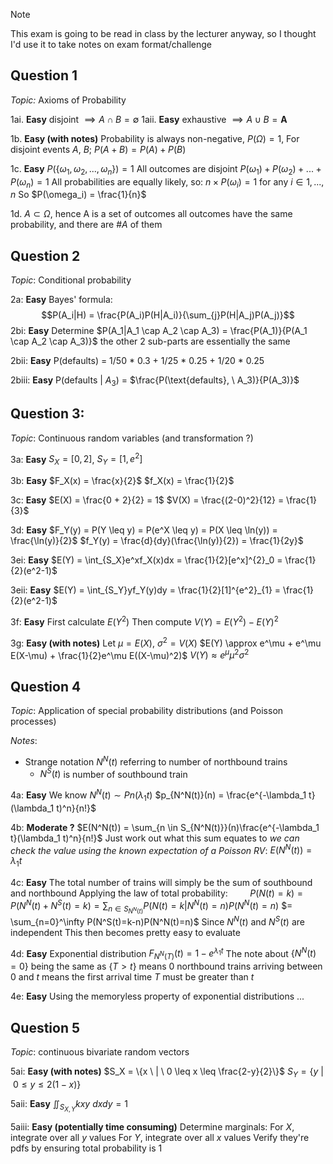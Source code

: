 
>[!note]
>This exam is going to be read in class by the lecturer anyway, so I thought I'd use it to take notes on exam format/challenge


## Question 1
*Topic:* Axioms of Probability

1ai. **Easy**
	disjoint $\implies A \cap B = \emptyset$ 
1aii. **Easy**
	exhaustive $\implies A \cup B = \textbf{A}$ 

1b. **Easy (with notes)**
	Probability is always non-negative, $P(\Omega) = 1$, For disjoint events $A$, $B$; $P(A+B) = P(A) + P(B)$

1c. **Easy**
	$P(\{\omega_1, \omega_2, ..., \omega_n\}) = 1$
	All outcomes are disjoint
	$P(\omega_1) + P(\omega_2) + ... + P(\omega_n) = 1$
	All probabilities are equally likely, so:
	$n\times P(\omega_i) = 1 \text{ for any } i \in 1,...,n$
	So
	$P(\omega_i) = \frac{1}{n}$

1d.
	$A \subset \Omega$, hence A is a set of outcomes
	all outcomes have the same probability, and there are $\#A$ of them


## Question 2
*Topic*: Conditional probability 

2a: **Easy**
	Bayes' formula:
	$$P(A_i|H) = \frac{P(A_i)P(H|A_i)}{\sum_{j}P(H|A_j)P(A_j)}$$
2bi: **Easy**
	Determine $P(A_1|A_1 \cap A_2 \cap A_3) = \frac{P(A_1)}{P(A_1 \cap A_2 \cap A_3)}$
	the other 2 sub-parts are essentially the same

2bii: **Easy**
	P(defaults) = 1/50 * 0.3 + 1/25 * 0.25 + 1/20 * 0.25

2biii: **Easy**
	P(defaults | $A_3$) = $\frac{P(\text{defaults}, \ A_3)}{P(A_3)}$


## Question 3:
*Topic*: Continuous random variables (and transformation ?)

3a: **Easy**
	$S_X = [0, 2]$, $S_Y = [1, e^2]$

3b: **Easy**
	$F_X(x) = \frac{x}{2}$
	$f_X(x) = \frac{1}{2}$

3c: **Easy**
	$E(X) = \frac{0 + 2}{2} = 1$
	$V(X) = \frac{(2-0)^2}{12} = \frac{1}{3}$

3d: **Easy**
	$F_Y(y) = P(Y \leq y) = P(e^X \leq y) = P(X \leq \ln(y)) = \frac{\ln(y)}{2}$
	$f_Y(y) = \frac{d}{dy}(\frac{\ln(y)}{2}) = \frac{1}{2y}$

3ei: **Easy**
	$E(Y) = \int_{S_X}e^xf_X(x)dx = \frac{1}{2}[e^x]^{2}_0 = \frac{1}{2}(e^2-1)$

3eii: **Easy**
	$E(Y) = \int_{S_Y}yf_Y(y)dy = \frac{1}{2}[1]^{e^2}_{1} = \frac{1}{2}(e^2-1)$

3f: **Easy**
	First calculate $E(Y^2)$
	Then compute $V(Y) = E(Y^2) - E(Y)^2$

3g: **Easy (with notes)**
	Let $\mu = E(X)$, $\sigma^2 = V(X)$
	$E(Y) \approx e^\mu + e^\mu E(X-\mu) + \frac{1}{2}e^\mu E((X-\mu)^2)$
	$V(Y) \approx e^\mu \mu^2 \sigma^2$


## Question 4
*Topic*: Application of special probability distributions (and Poisson processes)

*Notes*:
- Strange notation $N^N(t)$ referring to number of northbound trains
	- $N^S(t)$ is number of southbound train

4a: **Easy**
	We know $N^N(t) \sim Pn(\lambda_1 t)$
	$p_{N^N(t)}(n) = \frac{e^{-\lambda_1 t}(\lambda_1 t)^n}{n!}$

4b: **Moderate ?**
	$E(N^N(t)) = \sum_{n \in S_{N^N(t)}}(n)\frac{e^{-\lambda_1 t}(\lambda_1 t)^n}{n!}$
	Just work out what this sum equates to
	*we can check the value using the known expectation of a Poisson RV*: $E(N^N(t)) = \lambda_1 t$

4c: **Easy**
	The total number of trains will simply be the sum of southbound and northbound
	Applying the law of total probability:
$\ \ \  \ \ \ \ \ P(N(t) = k) = P(N^N(t) + N^S(t) = k) = \sum_{n \in S_{N^N(t)}}P(N(t) = k | N^N(t) = n)P(N^N(t) = n)$
	$= \sum_{n=0}^\infty P(N^S(t)=k-n)P(N^N(t)=n)$ 
	Since $N^N(t)$ and $N^S(t)$ are independent
	This then becomes pretty easy to evaluate

4d: **Easy**
	Exponential distribution
	$F_{N^N(T)}(t) = 1-e^{\lambda_1 t}$
	The note about $\{N^N(t) = 0\}$ being the same as $\{T > t\}$ means 0 northbound trains arriving between $0$ and $t$ means the first arrival time $T$ must be greater than $t$

4e: **Easy**
	Using the memoryless property of exponential distributions
	...

## Question 5
*Topic*: continuous bivariate random vectors

5ai: **Easy (with notes)** 
	$S_X = \{x \ | \ 0 \leq x \leq \frac{2-y}{2}\}$
	$S_Y = \{y \ | \ 0 \leq y \leq 2(1-x)\}$

5aii:  **Easy**
	$\iint_{S_{X,Y}}kxy \ dxdy = 1$

5aiii: **Easy (potentially time consuming)**
	Determine marginals:
	For $X$, integrate over all $y$ values
	For $Y$, integrate over all $x$ values
	Verify they're pdfs by ensuring total probability is 1


